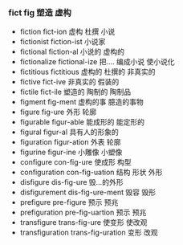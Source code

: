 ### fict fig 塑造 虚构

- fiction fict-ion 虚构  杜撰 小说
- fictionist fiction-ist 小说家
- fictional fiction-al 小说的 虚构的
- fictionalize fictional-ize 把.... 编成小说 使小说化
- fictitious fictitious 虚构的 杜撰的 非真实的
- fictive fict-ive 非真实的 假装的
- fictile fict-ile 塑造的 陶制的  陶制品
- figment fig-ment 虚构的事 臆造的事物
- figure fig-ure 外形 轮廓
- figurable figur-able 能成形的 能定形的
- figural figur-al 具有人的形象的
- figuration figur-ation 外表 轮廓
- figurine figur-ine 小雕像 小塑像
- configure con-fig-ure  使成形 构型
- configuration con-fig-uation  结构 形状 外形
- disfigure dis-fig-ure 毁...的外形
- disfigurement dis-fig-ure-ment 毁容 毁形
- prefigure pre-figure 预示 预兆
- prefiguration pre-fig-uartion 预示 预兆
- transfigure trans-fig-ure 使变形  使改观
- transfiguration trans-fig-uration 变形 改观